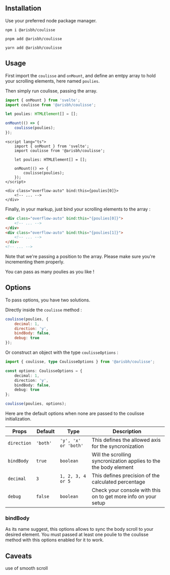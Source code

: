 ## Installation

Use your preferred node package manager.

`npm i @arisbh/coulisse`

`pnpm add @arisbh/coulisse`

`yarn add @arisbh/coulisse`

## Usage

First import the `coulisse` and `onMount`, and define an emtpy array to hold your scrolling elements, here named `poulies`.

Then simply run coulisse, passing the array.

```ts
import { onMount } from 'svelte';
import coulisse from '@arisbh/coulisse';

let poulies: HTMLElement[] = [];

onMount(() => {
	coulisse(poulies);
});
```

```svelte
<script lang="ts">
	import { onMount } from 'svelte';
	import coulisse from '@arisbh/coulisse';

	let poulies: HTMLElement[] = [];

	onMount(() => {
		coulisse(poulies);
	});
</script>

<div class="overflow-auto" bind:this={poulies[0]}>
	<!-- ... -->
</div>
```

Finally, in your markup, just bind your scrolling elements to the array :

```html
<div class="overflow-auto" bind:this="{poulies[0]}">
	<!-- ... -->
</div>
<div class="overflow-auto" bind:this="{poulies[1]}">
	<!-- ... -->
</div>
<!-- ... -->
```

Note that we're passing a position to the array. Please make sure you're incrementing them properly.

You can pass as many poulies as you like !

## Options

To pass options, you have two solutions.

Directly inside the `coulisse` method :

```js
coulisse(poulies, {
	decimal: 1,
	direction: 'y',
	bindBody: false,
	debug: true
});
```

Or construct an object with the type `coulisseOptions` :

```ts
import { coulisse, type CoulisseOptions } from '@arisbh/coulisse';

const options: CoulisseOptions = {
	decimal: 1,
	direction: 'y',
	bindBody: false,
	debug: true
};

coulisse(poulies, options);
```

Here are the default options when none are passed to the coulisse initialization.

| Props       | Default    | Type                 | Description                                                       |
| ----------- | ---------- | -------------------- | ----------------------------------------------------------------- |
| `direction` | `'both'  ` | `'y', 'x' or 'both'` | This defines the allowed axis for the syncronization              |
| `bindBody`  | `true`     | `boolean`            | Will the scrolling syncronization applies to the the body element |
| `decimal`   | `3`        | `1, 2, 3, 4 or 5`    | This defines precision of the calculated percentage               |
| `debug`     | `false`    | `boolean`            | Check your console with this on to get more info on your setup    |

### bindBody

As its name suggest, this options allows to sync the body scroll to your desired element.
You must passed at least one poulie to the coulisse method with this options enabled for it to work.

## Caveats

use of smooth scroll
